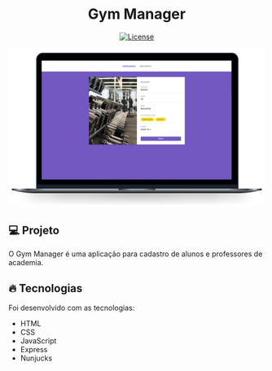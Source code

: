 <h1 align="center">
   Gym Manager
</h1

<br>

<p align="center">
  <a href="https://github.com/marlonandrei777/gym-manager/blob/main/LICENSE.md"><img alt="License" src="https://img.shields.io/static/v1?label=license&message=MIT&color=7159c1&labelColor=000000"></a>
</p>

![](.github/gymmanager.png)

## 💻 Projeto

O Gym Manager é uma aplicação para cadastro de alunos e professores de academia.

## 🔥 Tecnologias

Foi desenvolvido com as tecnologias:

- HTML
- CSS
- JavaScript
- Express
- Nunjucks
